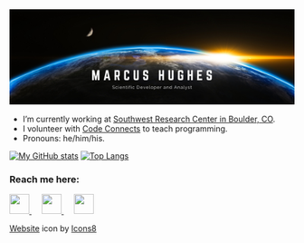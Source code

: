 <img src="header.png" alt="header" width="1000"/>

- I’m currently working at [Southwest Research Center in Boulder, CO](https://www.boulder.swri.edu/).
- I volunteer with [Code Connects](https://codeconnects.org/) to teach programming. 
- Pronouns: he/him/his.

[![My GitHub stats](https://github-readme-stats.vercel.app/api?username=jmbhughes&count_private=true&show_icons=true)](https://github.com/anuraghazra/github-readme-stats)
[![Top Langs](https://github-readme-stats.vercel.app/api/top-langs/?username=jmbhughes&layout=compact&langs_count=8)](https://github.com/anuraghazra/github-readme-stats)


### Reach me here:
<a href="mailto:hughes.jmb@gmail.com">
  <img 
    src = "https://image.flaticon.com/icons/png/128/552/552486.png"
    width = 35
    height = 35   
 />
</a>
&emsp;
<a href="https://in.linkedin.com/in/jmbhughes?trk=profile-badge">
  <img 
    src = "https://image.flaticon.com/icons/png/128/185/185964.png"
    width = 35
    height = 35   
 />
</a>
&emsp;
<a href="https://www.jmbhughes.com">
  <img
       src = "https://cdn-icons.flaticon.com/png/512/2002/premium/2002826.png?token=exp=1643350757~hmac=12de06b5296b05c3b1da429260dd8dcc"
       width = 35
       height = 35
  />
</a>

<a target="_blank" href="https://icons8.comundefined">Website</a> icon by <a target="_blank" href="https://icons8.com">Icons8</a>
